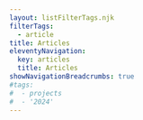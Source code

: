 ```yaml
---
layout: listFilterTags.njk
filterTags:
  - article
title: Articles
eleventyNavigation:
  key: articles
  title: Articles
showNavigationBreadcrumbs: true
#tags:
#  - projects
#  - '2024'
---
```


<!--
@changed 2024.06.26, 06:48
-->
